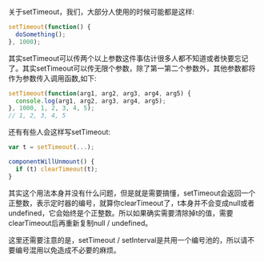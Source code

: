 关于setTimeout，我们，大部分人使用的时候可能都是这样:
```javascript
setTimeout(function() {
  doSomething();
}, 1000);
```

其实setTimeout可以传两个以上参数这件事估计很多人都不知道或者快要忘记了。其实setTimeout可以传无限个参数，除了第一第二个参数外，其他参数都将作为参数传入调用函数,如下:
```javascript
setTimeout(function(arg1, arg2, arg3, arg4, arg5) {
  console.log(arg1, arg2, arg3, arg4, arg5);
}, 1000, 1, 2, 3, 4, 5);
// 1, 2, 3, 4, 5
```
还有有些人会这样写setTimeout:
```javascript
var t = setTimeout(...);

componentWillUnmount() {
  if (t) clearTimeout(t);
}
```
其实这个用法本身并没有什么问题，但是就是需要搞懂，setTimeout会返回一个正整数，表示定时器的编号，就算你clearTimeout了，t本身并不会变成null或者undefined，它会始终是个正整数。所以如果确实需要清除掉t的值，需要clearTimeout后再重新复制null / undefined。

这里还需要注意的是，setTimeout / setInterval是共用一个编号池的，所以请不要编号混用以免造成不必要的麻烦。